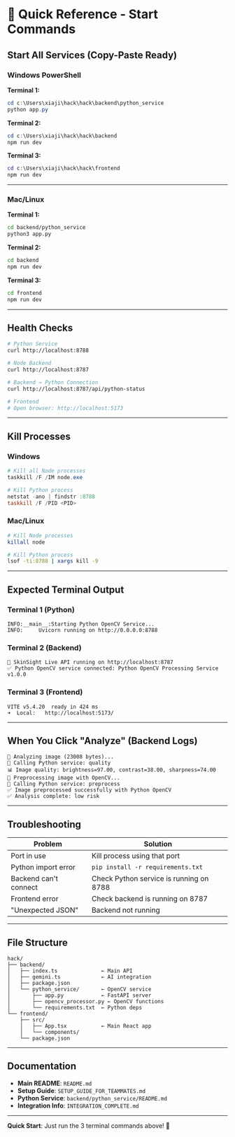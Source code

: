 # 🚀 Quick Reference - Start Commands

## Start All Services (Copy-Paste Ready)

### Windows PowerShell

**Terminal 1:**
```powershell
cd c:\Users\xiaji\hack\hack\backend\python_service
python app.py
```

**Terminal 2:**
```powershell
cd c:\Users\xiaji\hack\hack\backend
npm run dev
```

**Terminal 3:**
```powershell
cd c:\Users\xiaji\hack\hack\frontend
npm run dev
```

---

### Mac/Linux

**Terminal 1:**
```bash
cd backend/python_service
python3 app.py
```

**Terminal 2:**
```bash
cd backend
npm run dev
```

**Terminal 3:**
```bash
cd frontend
npm run dev
```

---

## Health Checks

```bash
# Python Service
curl http://localhost:8788

# Node Backend
curl http://localhost:8787

# Backend → Python Connection
curl http://localhost:8787/api/python-status

# Frontend
# Open browser: http://localhost:5173
```

---

## Kill Processes

### Windows
```powershell
# Kill all Node processes
taskkill /F /IM node.exe

# Kill Python process
netstat -ano | findstr :8788
taskkill /F /PID <PID>
```

### Mac/Linux
```bash
# Kill Node processes
killall node

# Kill Python process
lsof -ti:8788 | xargs kill -9
```

---

## Expected Terminal Output

### Terminal 1 (Python)
```
INFO:__main__:Starting Python OpenCV Service...
INFO:     Uvicorn running on http://0.0.0.0:8788
```

### Terminal 2 (Backend)
```
🚀 SkinSight Live API running on http://localhost:8787
✅ Python OpenCV service connected: Python OpenCV Processing Service v1.0.0
```

### Terminal 3 (Frontend)
```
VITE v5.4.20  ready in 424 ms
➜  Local:   http://localhost:5173/
```

---

## When You Click "Analyze" (Backend Logs)

```
📸 Analyzing image (23008 bytes)...
🐍 Calling Python service: quality
📊 Image quality: brightness=97.00, contrast=38.00, sharpness=74.00
🔧 Preprocessing image with OpenCV...
🐍 Calling Python service: preprocess
✅ Image preprocessed successfully with Python OpenCV
✅ Analysis complete: low risk
```

---

## Troubleshooting

| Problem | Solution |
|---------|----------|
| Port in use | Kill process using that port |
| Python import error | `pip install -r requirements.txt` |
| Backend can't connect | Check Python service is running on 8788 |
| Frontend error | Check backend is running on 8787 |
| "Unexpected JSON" | Backend not running |

---

## File Structure

```
hack/
├── backend/
│   ├── index.ts              ← Main API
│   ├── gemini.ts             ← AI integration
│   ├── package.json
│   └── python_service/       ← OpenCV service
│       ├── app.py            ← FastAPI server
│       ├── opencv_processor.py ← OpenCV functions
│       └── requirements.txt  ← Python deps
└── frontend/
    ├── src/
    │   ├── App.tsx           ← Main React app
    │   └── components/
    └── package.json
```

---

## Documentation

- **Main README**: `README.md`
- **Setup Guide**: `SETUP_GUIDE_FOR_TEAMMATES.md`
- **Python Service**: `backend/python_service/README.md`
- **Integration Info**: `INTEGRATION_COMPLETE.md`

---

**Quick Start**: Just run the 3 terminal commands above! 🎯
